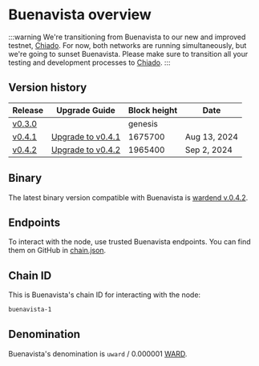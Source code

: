 ﻿---
sidebar_position: 1
---

# Buenavista overview

:::warning
We're transitioning from Buenavista to our new and improved testnet, [Chiado](../chiado-testnet/chiado-overview). For now, both networks are running simultaneously, but we're going to sunset Buenavista. Please make sure to transition all your testing and development processes to [Chiado](../chiado-testnet/join-chiado).
:::

## Version history

| Release                                                                         | Upgrade Guide                        | Block height         | Date          |
| ------------------------------------------------------------------------------- | ------------------------------------ | -------------------- | ------------- |
| [v0.3.0](https://github.com/warden-protocol/wardenprotocol/releases/tag/v0.3.0) |                                      | genesis              |               |
| [v0.4.1](https://github.com/warden-protocol/wardenprotocol/releases/tag/v0.4.1) | [Upgrade to v0.4.1](upgrade/v0.4.1)  | 1675700              | Aug 13, 2024  |
| [v0.4.2](https://github.com/warden-protocol/wardenprotocol/releases/tag/v0.4.2) | [Upgrade to v0.4.2](upgrade/v0.4.2)  | 1965400              | Sep 2, 2024   |

## Binary

The latest binary version compatible with Buenavista is [wardend v.0.4.2](https://github.com/warden-protocol/wardenprotocol/releases/tag/v0.4.2).

## Endpoints

To interact with the node, use trusted Buenavista endpoints. You can find them on GitHub in [chain.json](https://github.com/warden-protocol/networks/tree/main/testnets/buenavista/chain.json).

## Chain ID

This is Buenavista's chain ID for interacting with the node:

```bash
buenavista-1
```

## Denomination

Buenavista's denomination is `uward` / 0.000001 [WARD](/tokens/ward-token/ward).
